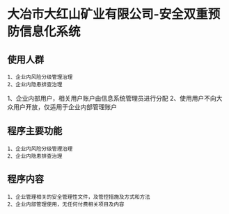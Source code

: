 # 大冶市大红山矿业有限公司-安全双重预防信息化系统

## 使用人群
    1、企业内风险分级管理治理
    2、企业内隐患排查治理
   1、企业内部用户，相关用户账户由信息系统管理员进行分配
   2、使用用户不向大众用户开放，仅适用于企业内部管理账户
   
## 程序主要功能
    1、企业内风险分级管理治理
    2、企业内隐患排查治理
    
## 程序内容
    1、企业管理相关的安全管理性文件，及管控措施及方式和方法
    2、企业内部管理使用，无任何付费相关项目及内容
